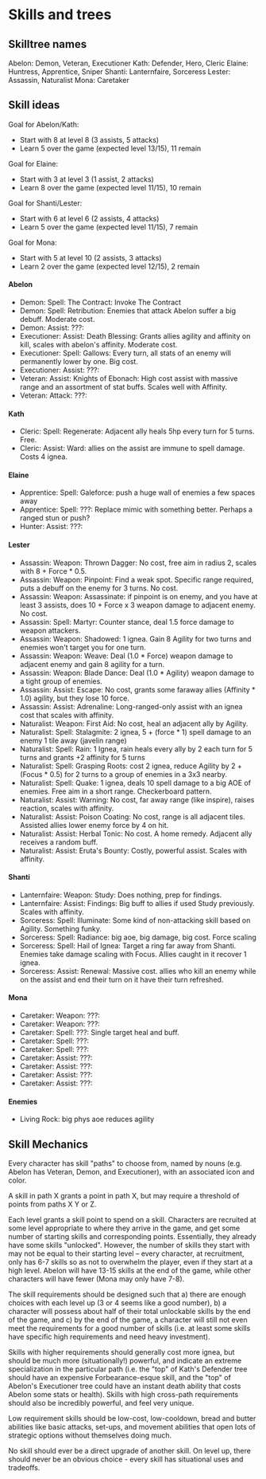 # Skills and trees

## Skilltree names

Abelon: Demon, Veteran, Executioner
Kath:   Defender, Hero, Cleric
Elaine: Huntress, Apprentice, Sniper
Shanti: Lanternfaire, Sorceress
Lester: Assassin, Naturalist
Mona:   Caretaker

## Skill ideas

Goal for Abelon/Kath:
- Start with 8 at level 8 (3 assists, 5 attacks)
- Learn 5 over the game (expected level 13/15), 11 remain

Goal for Elaine:
- Start with 3 at level 3 (1 assist, 2 attacks)
- Learn 8 over the game (expected level 11/15), 10 remain

Goal for Shanti/Lester:
- Start with 6 at level 6 (2 assists, 4 attacks)
- Learn 5 over the game (expected level 11/15), 7 remain

Goal for Mona:
- Start with 5 at level 10 (2 assists, 3 attacks)
- Learn 2 over the game (expected level 12/15), 2 remain

#### Abelon

- Demon: Spell: The Contract: Invoke The Contract
- Demon: Spell: Retribution: Enemies that attack Abelon suffer a big debuff. Moderate cost.
- Demon: Assist: ???:
- Executioner: Assist: Death Blessing: Grants allies agility and affinity on kill, scales with abelon's affinity. Moderate cost.
- Executioner: Spell: Gallows: Every turn, all stats of an enemy will permanently lower by one. Big cost.
- Executioner: Assist: ???:
- Veteran: Assist: Knights of Ebonach: High cost assist with massive range and an assortment of stat buffs. Scales well with Affinity.
- Veteran: Attack: ???:

#### Kath

- Cleric: Spell: Regenerate: Adjacent ally heals 5hp every turn for 5 turns. Free.
- Cleric: Assist: Ward: allies on the assist are immune to spell damage. Costs 4 ignea.

#### Elaine

- Apprentice: Spell: Galeforce: push a huge wall of enemies a few spaces away
- Apprentice: Spell: ???: Replace mimic with something better. Perhaps a ranged stun or push?
- Hunter: Assist: ???:

#### Lester

- Assassin: Weapon: Thrown Dagger: No cost, free aim in radius 2, scales with 8 + Force * 0.5.
- Assassin: Weapon: Pinpoint: Find a weak spot. Specific range required, puts a debuff on the enemy for 3 turns. No cost.
- Assassin: Weapon: Assassinate: if pinpoint is on enemy, and you have at least 3 assists, does 10 + Force x 3 weapon damage to adjacent enemy. No cost.
- Assassin: Spell: Martyr: Counter stance, deal 1.5 force damage to weapon attackers.
- Assassin: Weapon: Shadowed: 1 ignea. Gain 8 Agility for two turns and enemies won't target you for one turn.
- Assassin: Weapon: Weave: Deal (1.0 * Force) weapon damage to adjacent enemy and gain 8 agility for a turn.
- Assassin: Weapon: Blade Dance: Deal (1.0 * Agility) weapon damage to a tight group of enemies.
- Assassin: Assist: Escape: No cost, grants some faraway allies (Affinity * 1.0) agility, but they lose 10 force.
- Assassin: Assist: Adrenaline: Long-ranged-only assist with an ignea cost that scales with affinity.
- Naturalist: Weapon: First Aid: No cost, heal an adjacent ally by Agility.
- Naturalist: Spell: Stalagmite: 2 ignea, 5 + (force * 1) spell damage to an enemy 1 tile away (javelin range)
- Naturalist: Spell: Rain: 1 Ignea, rain heals every ally by 2 each turn for 5 turns and grants +2 affinity for 5 turns
- Naturalist: Spell: Grasping Roots: cost 2 ignea, reduce Agility by 2 + (Focus * 0.5) for 2 turns to a group of enemies in a 3x3 nearby.
- Naturalist: Spell: Quake: 1 ignea, deals 10 spell damage to a big AOE of enemies. Free aim in a short range. Checkerboard pattern.
- Naturalist: Assist: Warning: No cost, far away range (like inspire), raises reaction, scales with affinity.
- Naturalist: Assist: Poison Coating: No cost, range is all adjacent tiles. Assisted allies lower enemy force by 4 on hit.
- Naturalist: Assist: Herbal Tonic: No cost. A home remedy. Adjacent ally receives a random buff.
- Naturalist: Assist: Eruta's Bounty: Costly, powerful assist. Scales with affinity.

#### Shanti

- Lanternfaire: Weapon: Study: Does nothing, prep for findings.
- Lanternfaire: Assist: Findings: Big buff to allies if used Study previously. Scales with affinity.
- Sorceress: Spell: Illuminate: Some kind of non-attacking skill based on Agility. Something funky.
- Sorceress: Spell: Radiance: big aoe, big damage, big cost. Force scaling
- Sorceress: Spell: Hail of Ignea: Target a ring far away from Shanti. Enemies take damage scaling with Focus. Allies caught in it recover 1 ignea.
- Sorceress: Assist: Renewal: Massive cost. allies who kill an enemy while on the assist and end their turn on it have their turn refreshed.

#### Mona

- Caretaker: Weapon: ???:
- Caretaker: Weapon: ???:
- Caretaker: Spell: ???: Single target heal and buff.
- Caretaker: Spell: ???:
- Caretaker: Spell: ???:
- Caretaker: Assist: ???:
- Caretaker: Assist: ???:
- Caretaker: Assist: ???:
- Caretaker: Assist: ???:

#### Enemies

- Living Rock: big phys aoe reduces agility

## Skill Mechanics

Every character has skill "paths" to choose from, named by nouns
(e.g. Abelon has Veteran, Demon, and Executioner), with an associated icon and
color.

A skill in path X grants a point in path X, but may require a threshold of
points from paths X Y or Z.

Each level grants a skill point to spend on a skill. Characters are recruited at some level appropriate to where they arrive in the game, and get some number of starting skills and corresponding points. Essentially, they already have some skills "unlocked". However, the number of skills they start with may not be equal to their starting level – every character, at recruitment, only has 6-7 skills so as not to overwhelm the player, even if they start at a high level. Abelon will have 13-15 skills at the end of the game, while other characters will have fewer (Mona may only have 7-8).

The skill requirements should be designed such that a) there are enough choices
with each level up (3 or 4 seems like a good number), b) a character will
possess about half of their total unlockable skills by the end of the game,
and c) by the end of the game, a character will still not even meet the
requirements for a good number of skills (i.e. at least some skills have
specific high requirements and need heavy investment).

Skills with higher requirements should generally cost more ignea, but should be
much more (situationally!) powerful, and indicate an extreme specialization in
the particular path (i.e. the "top" of Kath's Defender tree should have an
expensive Forbearance-esque skill, and the "top" of Abelon's Executioner tree
could have an instant death ability that costs Abelon some stats or health).
Skills with high cross-path requirements should also be incredibly powerful,
and feel very unique.

Low requirement skills should be low-cost, low-cooldown, bread and butter
abilities like basic attacks, set-ups, and movement abilities that open lots of
strategic options without themselves doing much.

No skill should ever be a direct upgrade of another skill. On level up, there
should never be an obvious choice - every skill has situational uses and
tradeoffs.

